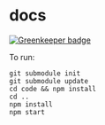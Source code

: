 # docs

[![Greenkeeper badge](https://badges.greenkeeper.io/apollographql/core-docs.svg)](https://greenkeeper.io/)

To run:

```
git submodule init
git submodule update
cd code && npm install
cd ..
npm install
npm start
```
